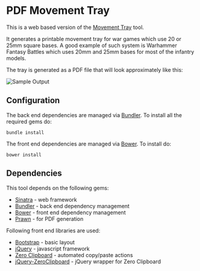 PDF Movement Tray
=================

This is a web based version of the [Movement Tray][m] tool.

It generates a printable movement tray for war games which
use 20 or 25mm square bases. A good example of such system is
Warhammer Fantasy Battles which uses 20mm and 25mm bases for most of
the infantry models.

The tray is generated as a PDF file that will look approximately like this:

![Sample Output](http://i.imgur.com/xiF3QVp.jpg)

Configuration
-------------

The back end dependencies are managed via [Bundler][b]. To install all the
required gems do:

    bundle install

The front end dependencies are managed via [Bower][t]. To install do:

    bower install

Dependencies
------------

This tool depends on the following gems:

* [Sinatra][s] - web framework
* [Bundler][b] - back end dependency management
* [Bower][t] - front end dependency management
* [Prawn][p] - for PDF generation

Following front end libraries are used:

* [Bootstrap][a] - basic layout
* [jQuery][j] - javascript framework
* [Zero Clipboard][z] - automated copy/paste actions
* [jQuery-ZeroClipboard][c] - jQuery wrapper for Zero Clipboard

[m]: https://github.com/maciakl/MovementTray
[p]: http://prawn.majesticseacreature.com
[s]: http://www.sinatrarb.com/
[b]: http://bundler.io/
[t]: http://bower.io/

[a]: http://getbootstrap.com/
[j]: http://jquery.com/
[z]: http://zeroclipboard.org/
[c]: https://github.com/balsamiq/jquery-zeroclipboard
